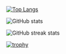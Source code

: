 [![Top Langs](https://github-readme-stats.vercel.app/api/top-langs/?username=mashiwal)](https://github.com/anuraghazra/github-readme-stats) 

![GitHub stats](https://github-readme-stats.vercel.app/api?username=mashiwal&show_icons=true)

![GitHub streak stats](https://streak-stats.demolab.com/?user=mashiwal)

[![trophy](https://github-profile-trophy.vercel.app/?username=mashiwal)](https://github.com/ryo-ma/github-profile-trophy)   

